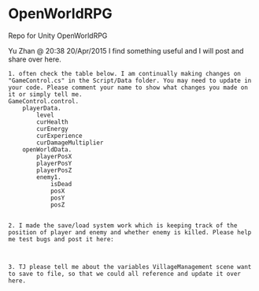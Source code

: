 # OpenWorldRPG
Repo for Unity OpenWorldRPG

Yu Zhan @ 20:38 20/Apr/2015
	I find something useful and I will post and share over here.

	1. often check the table below. I am continually making changes on "GameControl.cs" in the Script/Data folder. You may need to update in your code. Please comment your name to show what changes you made on it or simply tell me.
	GameControl.control.
		playerData.
			level
			curHealth
			curEnergy
			curExperience
			curDamageMultiplier
		openWorldData.
			playerPosX
			playerPosY
			playerPosZ
			enemy1.
				isDead
				posX
				posY
				posZ


	2. I made the save/load system work which is keeping track of the position of player and enemy and whether enemy is killed. Please help me test bugs and post it here:



	3. TJ please tell me about the variables VillageManagement scene want to save to file, so that we could all reference and update it over here.